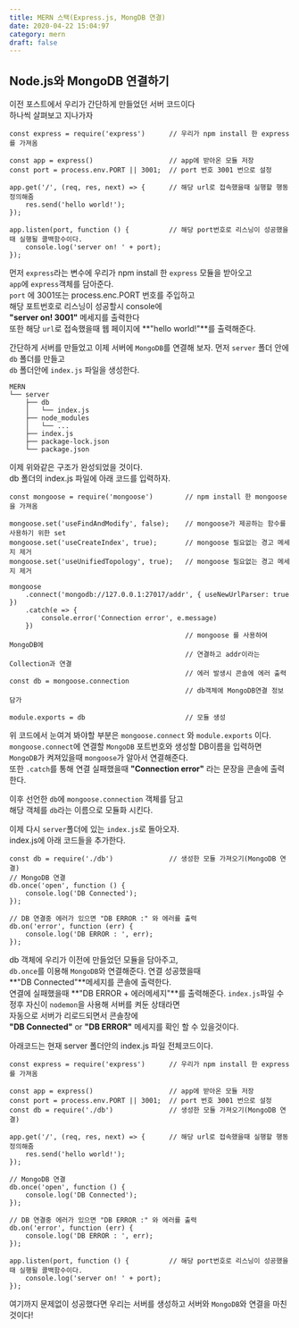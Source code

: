 ```yaml
---
title: MERN 스택(Express.js, MongDB 연결)
date: 2020-04-22 15:04:97
category: mern
draft: false
---
```


## Node.js와 MongoDB 연결하기
이전 포스트에서 우리가 간단하게 만들었던 서버 코드이다   
하나씩 살펴보고 지나가자

```js{3}
const express = require('express')      // 우리가 npm install 한 express를 가져옴

const app = express()                   // app에 받아온 모듈 저장
const port = process.env.PORT || 3001;  // port 번호 3001 번으로 설정

app.get('/', (req, res, next) => {      // 해당 url로 접속했을때 실행할 행동 정의해줌
    res.send('hello world!');
});

app.listen(port, function () {          // 해당 port번호로 리스닝이 성공했을때 실행될 콜백함수이다.
    console.log('server on! ' + port);
});
```

먼저 `express`라는 변수에 우리가 npm install 한 `express` 모듈을 받아오고   
`app`에 `express`객체를 담아준다.   
`port` 에 3001또는 process.enc.PORT 번호를 주입하고   
해당 포트번호로 리스닝이 성공할시 console에   
**"server on! 3001"** 메세지를 출력한다   
또한 해당 `url`로 접속했을때 웹 페이지에 
**"hello world!"**를 출력해준다.

간단하게 서버를 만들었고 이제 서버에 `MongoDB`를 연결해 보자.
먼저 `server` 폴더 안에 `db` 폴더를 만들고      
`db` 폴더안에 `index.js` 파일을 생성한다.   

```
MERN
└── server
    ├── db
    │   └── index.js
    ├── node_modules
    │   └── ...
    ├── index.js
    ├── package-lock.json
    └── package.json
```
이제 위와같은 구조가 완성되었을 것이다.  
db 폴더의 index.js 파일에 아래 코드를 입력하자.

```js{3}
const mongoose = require('mongoose')        // npm install 한 mongoose 을 가져옴

mongoose.set('useFindAndModify', false);    // mongoose가 제공하는 함수를 사용하기 위한 set
mongoose.set('useCreateIndex', true);       // mongoose 필요없는 경고 메세지 제거
mongoose.set('useUnifiedTopology', true);   // mongoose 필요없는 경고 메세지 제거

mongoose
    .connect('mongodb://127.0.0.1:27017/addr', { useNewUrlParser: true })
    .catch(e => {
        console.error('Connection error', e.message)
    })
                                            // mongoose 를 사용하여 MongoDB에 
                                            // 연결하고 addr이라는 Collection과 연결
                                            // 에러 발생시 콘솔에 에러 출력
const db = mongoose.connection
                                            // db객체에 MongoDB연결 정보 담가

module.exports = db                         // 모듈 생성
```

위 코드에서 눈여겨 봐야할 부분은 `mongoose.connect` 와 `module.exports` 이다.    
`mongoose.connect`에 연결할 `MongoDB` 포트번호와 생성할 DB이름을 입력하면      
`MongoDB`가 켜져있을때 `mongoose`가 알아서 연결해준다.   
또한 `.catch`를 통해 연결 실패했을때 **"Connection error"** 라는 문장을 콘솔에 출력한다.

이후 선언한 `db`에 `mongoose.connection` 객체를 담고   
해당 객체를 `db`라는 이름으로 모듈화 시킨다.

이제 다시 `server`폴더에 있는 `index.js`로 돌아오자.   
index.js에 아래 코드들을 추가한다.   
```js{3}
const db = require('./db')              // 생성한 모듈 가져오기(MongoDB 연결)
// MongoDB 연결
db.once('open', function () {           
    console.log('DB Connected');
});

// DB 연결중 에러가 있으면 "DB ERROR :" 와 에러를 출력
db.on('error', function (err) {
    console.log('DB ERROR : ', err);
});
```
db 객체에 우리가 이전에 만들었던 모듈을 담아주고,   
`db.once`를 이용해 `MongoDB`와 연결해준다. 연결 성공했을때   
**"DB Connected"**메세지를 콘솔에 출력한다.    
연결에 실패했을때 **"DB ERROR + 에러메세지"**를 출력해준다.
`index.js`파일 수정후 자신이 `nodemon`을 사용해 서버를 켜둔 상태라면   
자동으로 서버가 리로드되면서 콘솔창에    
**"DB Connected"** or **"DB ERROR"** 메세지를 확인 할 수 있을것이다.

아래코드는 현재 server 폴더안의 index.js 파일 전체코드이다.   
```js{3}
const express = require('express')      // 우리가 npm install 한 express를 가져옴

const app = express()                   // app에 받아온 모듈 저장
const port = process.env.PORT || 3001;  // port 번호 3001 번으로 설정
const db = require('./db')              // 생성한 모듈 가져오기(MongoDB 연결)

app.get('/', (req, res, next) => {      // 해당 url로 접속했을때 실행할 행동 정의해줌
    res.send('hello world!');
});

// MongoDB 연결
db.once('open', function () {           
    console.log('DB Connected');
});

// DB 연결중 에러가 있으면 "DB ERROR :" 와 에러를 출력
db.on('error', function (err) {
    console.log('DB ERROR : ', err);
});

app.listen(port, function () {          // 해당 port번호로 리스닝이 성공했을때 실행될 콜백함수이다.
    console.log('server on! ' + port);
});

```

여기까지 문제없이 성공했다면 우리는 서버를 생성하고 서버와 `MongoDB`와 연결을 마친것이다!











